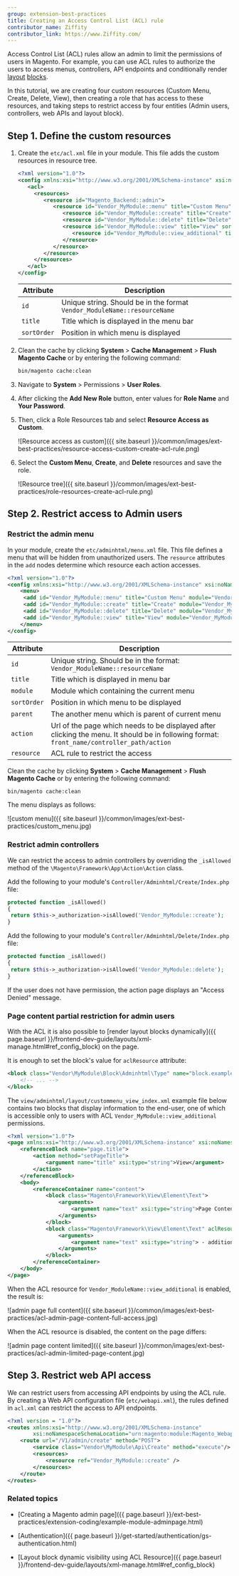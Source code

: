```yaml
---
group: extension-best-practices
title: Creating an Access Control List (ACL) rule
contributor_name: Ziffity
contributor_link: https://www.Ziffity.com/
---
```


Access Control List (ACL) rules allow an admin to limit the permissions of users in Magento. For example, you can use ACL rules to authorize the users to access menus, controllers, API endpoints and conditionally render [layout](https://glossary.magento.com/layout) [blocks](https://glossary.magento.com/block).

In this tutorial, we are creating four custom resources (Custom Menu, Create, Delete, View), then creating a role that has access to these resources, and taking steps to restrict access by four entities (Admin users, controllers, web APIs and layout block).

## Step 1. Define the custom resources

1. Create the `etc/acl.xml` file in your module. This file adds the custom resources in resource tree.

   ```xml
   <?xml version="1.0"?>
   <config xmlns:xsi="http://www.w3.org/2001/XMLSchema-instance" xsi:noNamespaceSchemaLocation="urn:magento:framework:Acl/etc/acl.xsd">
      <acl>
        <resources>
           <resource id="Magento_Backend::admin">
              <resource id="Vendor_MyModule::menu" title="Custom Menu" sortOrder="10" >
                 <resource id="Vendor_MyModule::create" title="Create" sortOrder="50" />
                 <resource id="Vendor_MyModule::delete" title="Delete" sortOrder="100" />
                 <resource id="Vendor_MyModule::view" title="View" sortOrder="150">
                    <resource id="Vendor_MyModule::view_additional" title="View Additional Information" sortOrder="10" />
                 </resource>
              </resource>
           </resource>
        </resources>
      </acl>
   </config>
   ```

   | Attribute | Description |
   | --------- | ----------- |
   | `id` | Unique string. Should be in the format `Vendor_ModuleName::resourceName` |
   | `title` | Title which is displayed in the menu bar |
   | `sortOrder` | Position in which menu is displayed |

1. Clean the cache by clicking **System** > **Cache Management** > **Flush Magento Cache** or by entering the following command:

   ```bash
   bin/magento cache:clean
   ```

1. Navigate to **System** > Permissions > **User Roles**.

1. After clicking the **Add New Role** button, enter values for **Role Name** and **Your Password**.

1. Then, click a Role Resources tab and select **Resource Access as Custom**.

   ![Resource access as custom]({{ site.baseurl }}/common/images/ext-best-practices/resource-access-custom-create-acl-rule.png)

1. Select the **Custom Menu**, **Create**, and **Delete** resources and save the role.

   ![Resource tree]({{ site.baseurl }}/common/images/ext-best-practices/role-resources-create-acl-rule.png)

## Step 2. Restrict access to Admin users

### Restrict the admin menu

In your module, create the `etc/adminhtml/menu.xml` file. This file defines a menu that will be hidden from unauthorized users. The `resource` attributes in the `add` nodes determine which resource each action accesses.

```xml
<?xml version="1.0"?>
<config xmlns:xsi="http://www.w3.org/2001/XMLSchema-instance" xsi:noNamespaceSchemaLocation="urn:magento:module:Magento_Backend:etc/menu.xsd">
    <menu>
     <add id="Vendor_MyModule::menu" title="Custom Menu" module="Vendor_MyModule" sortOrder="10" resource="Vendor_MyModule::menu"/>
     <add id="Vendor_MyModule::create" title="Create" module="Vendor_MyModule" sortOrder="10" parent="Vendor_MyModule::menu" action="custommenu/create/index" resource="Vendor_MyModule::create"/>
     <add id="Vendor_MyModule::delete" title="Delete" module="Vendor_MyModule" sortOrder="20" parent="Vendor_MyModule::menu" action="custommenu/delete/index" resource="Vendor_MyModule::delete"/>
     <add id="Vendor_MyModule::view" title="View" module="Vendor_MyModule" sortOrder="30" parent="Vendor_MyModule::menu" action="custommenu/view/index" resource="Vendor_MyModule::view"/>
    </menu>
</config>
```

| Attribute | Description |
| --------- | ----------- |
| `id` | Unique string. Should be in the format: `Vendor_ModuleName::resourceName` |
| `title` | Title which is displayed in menu bar|
| `module` | Module which containing the current menu |
| `sortOrder` | Position in which menu to be displayed |
| `parent` | The another menu which is parent of current menu |
| `action` | Url of the page which needs to be displayed after clicking the menu. It should be in following format: `front_name/controller_path/action` |
| `resource` | ACL rule to restrict the access |

Clean the cache by clicking **System** > **Cache Management** > **Flush Magento Cache** or by entering the following command:

```bash
bin/magento cache:clean
```

The menu displays as follows:

![custom menu]({{ site.baseurl }}/common/images/ext-best-practices/custom_menu.jpg)

### Restrict admin controllers

We can restrict the access to admin controllers by overriding the `_isAllowed` method of the `\Magento\Framework\App\Action\Action` class.

Add the following to your module's `Controller/Adminhtml/Create/Index.php` file:

```php
protected function _isAllowed()
{
 return $this->_authorization->isAllowed('Vendor_MyModule::create');
}
```

Add the following to your module's `Controller/Adminhtml/Delete/Index.php` file:

```php
protected function _isAllowed()
{
 return $this->_authorization->isAllowed('Vendor_MyModule::delete');
}
```

If the user does not have permission, the action page displays an "Access Denied" message.

### Page content partial restriction for admin users

With the ACL it is also possible to [render layout blocks dynamically]({{ page.baseurl }}/frontend-dev-guide/layouts/xml-manage.html#ref_config_block) on the page.

It is enough to set the block's value for `aclResource` attribute:

```xml
<block class="Vendor\MyModule\Block\Adminhtml\Type" name="block.example" aclResource="Vendor_MyModule::view_additional">
    <!-- ... -->
</block>
```

The `view/adminhtml/layout/custommenu_view_index.xml` example file below contains two blocks that display information to the end-user, one of which is accessible only to users with ACL `Vendor_MyModule::view_additional` permissions.

```xml
<?xml version="1.0"?>
<page xmlns:xsi="http://www.w3.org/2001/XMLSchema-instance" xsi:noNamespaceSchemaLocation="urn:magento:framework:View/Layout/etc/page_configuration.xsd">
    <referenceBlock name="page.title">
        <action method="setPageTitle">
            <argument name="title" xsi:type="string">View</argument>
        </action>
    </referenceBlock>
    <body>
        <referenceContainer name="content">
            <block class="Magento\Framework\View\Element\Text">
                <arguments>
                    <argument name="text" xsi:type="string">Page Content </argument>
                </arguments>
            </block>
            <block class="Magento\Framework\View\Element\Text" aclResource="Vendor_Module::view_additional">
                <arguments>
                    <argument name="text" xsi:type="string"> - additional</argument>
                </arguments>
            </block>
        </referenceContainer>
    </body>
</page>
```

When the ACL resource for `Vendor_ModuleName::view_additional` is enabled, the result is:

![admin page full content]({{ site.baseurl }}/common/images/ext-best-practices/acl-admin-page-content-full-access.jpg)

When the ACL resource is disabled, the content on the page differs:

![admin page content limited]({{ site.baseurl }}/common/images/ext-best-practices/acl-admin-limited-page-content.jpg)

## Step 3. Restrict web API access

We can restrict users from accessing API endpoints by using the ACL rule. By creating a Web API configuration file (`etc/webapi.xml`), the rules defined in `acl.xml` can restrict the access to API endpoints.

```xml
<?xml version = "1.0"?>
<routes xmlns:xsi="http://www.w3.org/2001/XMLSchema-instance"
        xsi:noNamespaceSchemaLocation="urn:magento:module:Magento_Webapi:etc/webapi.xsd">
    <route url="/V1/admin/create" method="POST">
        <service class="Vendor\MyModule\Api\Create" method="execute"/>
        <resources>
            <resource ref="Vendor_MyModule::create" />
        </resources>
    </route>
</routes>
```

### Related topics

*  [Creating a Magento admin page]({{ page.baseurl }}/ext-best-practices/extension-coding/example-module-adminpage.html)

*  [Authentication]({{ page.baseurl }}/get-started/authentication/gs-authentication.html)

*  [Layout block dynamic visibility using ACL Resource]({{ page.baseurl }}/frontend-dev-guide/layouts/xml-manage.html#ref_config_block)
